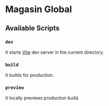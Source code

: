 # Magasin Global

## Available Scripts

### `dev`

It starts [Vite](https://vitejs.dev/) dev server in the current directory.

### `build`

It builds for production.

### `preview`

It locally previews production build.
